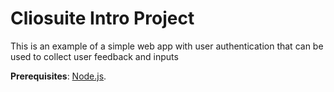 # Cliosuite Intro Project

This is an example of a simple web app with user authentication that can be used to collect user feedback and inputs

**Prerequisites**: [Node.js](https://nodejs.org/en/).
